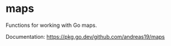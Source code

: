 # maps

Functions for working with Go maps.

Documentation: https://pkg.go.dev/github.com/andreas19/maps
